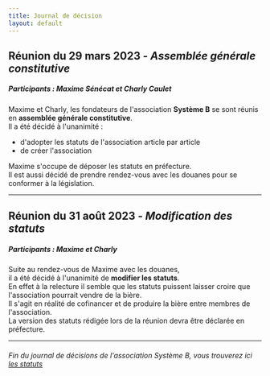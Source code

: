 ```yaml
---
title: Journal de décision
layout: default
---
```


## Réunion du 29 mars 2023 - *Assemblée générale constitutive*
##### Participants : Maxime Sénécat et Charly Caulet

Maxime et Charly, les fondateurs de l'association **Système B** se sont réunis en **assemblée générale constitutive**.  
Il a été décidé à l'unanimité :  
- d'adopter les statuts de l'association article par article
- de créer l'association

Maxime s'occupe de déposer les statuts en préfecture.  
Il est aussi décidé de prendre rendez-vous avec les douanes pour se conformer à la législation.

---

## Réunion du 31 août 2023 - *Modification des statuts*
##### Participants : Maxime et Charly

Suite au rendez-vous de Maxime avec les douanes,  
il a été décidé à l'unanimité de **modifier les statuts**.  
En effet à la relecture il semble que les statuts puissent laisser croire que l'association pourrait vendre de la bière.  
Il s'agit en réalité de cofinancer et de produire la bière entre membres de l'association.  
La version des statuts rédigée lors de la réunion devra être déclarée en préfecture.

---

###### Fin du journal de décisions de l'association Système B, vous trouverez ici [les statuts](./statuts.md)
